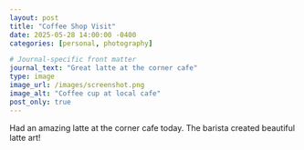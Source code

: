 ```yaml
---
layout: post
title: "Coffee Shop Visit"
date: 2025-05-28 14:00:00 -0400
categories: [personal, photography]

# Journal-specific front matter
journal_text: "Great latte at the corner cafe"
type: image
image_url: /images/screenshot.png
image_alt: "Coffee cup at local cafe"
post_only: true
---
```


Had an amazing latte at the corner cafe today. The barista created beautiful latte art!
